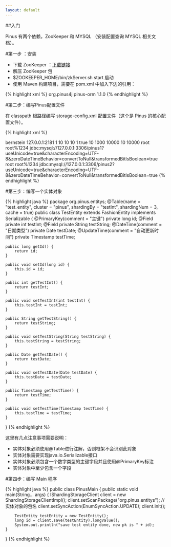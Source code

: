 ```yaml
---
layout: default
---
```


##入门

Pinus 有两个依赖，ZooKeeper 和 MYSQL （安装配置查询 MYSQL 相关文档）。

#第一步 ：安装

*   下载 ZooKeeper ：[下载链接](http://www.apache.org/dyn/closer.cgi/zookeeper/)
*   解压 ZooKeeper 包
*   $ZOOKEEPER_HOME/bin/zkServer.sh start 启动
*   使用 Maven 构建项目，需要在 pom.xml 中加入下边的引用：

{% highlight xml %}
<dependency>
    <groupId>org.pinus4j</groupId>
    <artifactId>pinus-orm</artifactId>
    <version>1.1.0</version>
</dependency>
{% endhighlight %}

#第二步：编写Pinus配置文件

在 classpath 根路径编写 storage-config.xml 配置文件（这个是 Pinus 的核心配置文件）。

{% highlight xml %}
<?xml version="1.0" encoding="UTF-8" ?>
<storage-config>
	<db.cluster.hash.algo>bernstein</db.cluster.hash.algo>
	<db.cluster.zk>127.0.0.1:2181</db.cluster.zk>
	<db.cluster.generateid.batch>1</db.cluster.generateid.batch>
	<db-connection-pool catalog="app">
		<maxActive>10</maxActive>
		<minIdle>10</minIdle>
		<maxIdle>10</maxIdle>
		<initialSize>1</initialSize>
		<removeAbandoned>true</removeAbandoned>
		<removeAbandonedTimeout>10</removeAbandonedTimeout>
		<maxWait>1000</maxWait>
		<timeBetweenEvictionRunsMillis>10000</timeBetweenEvictionRunsMillis>
		<numTestsPerEvictionRun>10</numTestsPerEvictionRun>
		<minEvictableIdleTimeMillis>10000</minEvictableIdleTimeMillis>
	</db-connection-pool>
	<cluster name="pinus" catalog="mysql">
		<region capacity="1-30000000">
			<master>
				<sharding>
					<db.username>root</db.username>
					<db.password>root%1234</db.password>
					<db.url>
						jdbc:mysql://127.0.0.1:3306/pinus1?useUnicode=true&amp;characterEncoding=UTF-8&amp;zeroDateTimeBehavior=convertToNull&amp;transformedBitIsBoolean=true
					</db.url>
				</sharding>
				<sharding>
					<db.username>root</db.username>
					<db.password>root%1234</db.password>
					<db.url>
						jdbc:mysql://127.0.0.1:3306/pinus2?useUnicode=true&amp;characterEncoding=UTF-8&amp;zeroDateTimeBehavior=convertToNull&amp;transformedBitIsBoolean=true
					</db.url>
				</sharding>
			</master>
		</region>
	</cluster>
</storage-config>
{% endhighlight %}

#第三步：编写一个实体对象

{% highlight java %}
package org.pinus.entitys;
@Table(name = "test_entity", cluster = "pinus", shardingBy = "testInt", shardingNum = 3, cache = true)
public class TestEntity extends FashionEntity implements Serializable {
    @PrimaryKey(comment = "主键")
    private long id;
    @Field
    private int testInt;
    @Field
    private String testString;
    @DateTime(comment = "日期类型")
    private Date testDate;
    @UpdateTime(comment = "自动更新时间")
    private Timestamp testTime;

    public long getId() {
        return id;
    }

    public void setId(long id) {
        this.id = id;
    }

    public int getTestInt() {
        return testInt;
    }

    public void setTestInt(int testInt) {
        this.testInt = testInt;
    }

    public String getTestString() {
        return testString;
    }

    public void setTestString(String testString) {
        this.testString = testString;
    }

    public Date getTestDate() {
        return testDate;
    }

    public void setTestDate(Date testDate) {
        this.testDate = testDate;
    }

    public Timestamp getTestTime() {
        return testTime;
    }

    public void setTestTime(Timestamp testTime) {
        this.testTime = testTime;
    }
}
{% endhighlight %}

这里有几点注意事项需要说明：

*   实体对象必须使用@Table进行注解，否则框架不会识别此对象
*   实体对象需要实现java.io.Serializable接口
*   实体对象必须包含一个数字类型的主键字段并且使用@PrimaryKey标注
*   实体对象中至少包含一个字段

#第四步：编写 Main 程序

{% highlight java %}
public class PinusMain {
    public static void main(String... args) {
        IShardingStorageClient client = new ShardingStorageClientImpl();
        client.setScanPackage("org.pinus.entitys"); // 实体对象的包名
        client.setSyncAction(EnumSyncAction.UPDATE);
        client.init();

        TestEntity testEntity = new TestEntity();
        long id = client.save(testEntity).longValue();
        System.out.println("save test entity done, new pk is " + id);
    }
}
{% endhighlight %}
